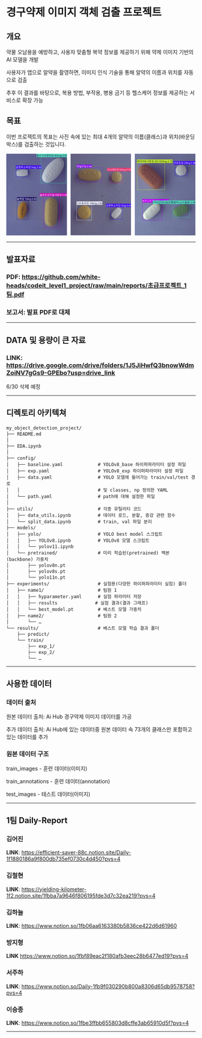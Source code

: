# 경구약제 이미지 객체 검출 프로젝트

## 개요

약물 오남용을 예방하고, 사용자 맞춤형 복약 정보를 제공하기 위해 약제 이미지 기반의 AI 모델을 개발​

사용자가 앱으로 알약을 촬영하면, 이미지 인식 기술을 통해 알약의 이름과 위치를 자동으로 검출​

추후 이 결과를 바탕으로, 복용 방법, 부작용, 병용 금기 등 헬스케어 정보를 제공하는 서비스로 확장 가능

## 목표

이번 프로젝트의 목표는 사진 속에 있는 최대 4개의 알약의 이름(클래스)과 위치(바운딩 박스)를 검출하는 것입니다.

![경구 약제 이미지 검출 사진](./image/image-1.png)

---

## 발표자료

### PDF: https://github.com/white-heads/codeit_level1_project/raw/main/reports/초급프로젝트_1팀.pdf

### 보고서: 발표 PDF로 대체

---

## DATA 및 용량이 큰 자료
### LINK: https://drive.google.com/drive/folders/1J5JiHwfQ3bnowWdmZoiNV7gGs9-GPEbo?usp=drive_link
6/30 삭제 예정

---

## 디렉토리 아키텍쳐

```
my_object_detection_project/
├── README.md
│
├── EDA.ipynb
│
├── config/
│   ├── baseline.yaml             # YOLOv8_base 하이퍼파라미터 설정 파일
│   ├── exp.yaml                  # YOLOv8_exp 하이퍼파라미터 설정 파일
│   ├── data.yaml                 # YOLO 모델에 들어가는 train/val/test 경로
│   │                             # 및 classes, np 정의한 YAML
│   └── path.yaml                 # path에 대해 설정한 파일
│
├── utils/                        # 각종 유틸리티 코드
│   ├── data_utils.ipynb          # 데이터 로드, 분할, 증강 관련 함수
│   └── split_data.ipynb          # train, val 파일 분리
├── models/
│   ├── yolo/                     # YOLO best model 스크립트
│   │   ├── YOLOv8.ipynb          # YOLOv8 모델 스크립트
│   │   └── yolov11.ipynb
│   └── pretrained/               # 미리 학습된(pretrained) 백본(backbone) 가중치
│       ├── yolov8n.pt
│       ├── yolov8s.pt
│       └── yolo11n.pt
├── experiments/                  # 실험용(다양한 하이퍼파라미터 실험) 폴더
│   ├── name1/                    # 팀원 1
│   │   ├── hyparameter.yaml      # 실험 파라미터 저장
│   │   ├── results              # 실험 결과(결과 그래프)
│   │   └── best_model.pt         # 베스트 모델 가중치
│   ├── name2/                    # 팀원 2
│       └── …
└── results/                      # 베스트 모델 학습 결과 폴더
    ├── predict/
    └── train/
        ├── exp_1/
        ├── exp_2/
        └── …
```
---

## 사용한 데이터

### 데이터 출처

원본 데이터 출처: Ai Hub 경구약제 이미지 데이터를 가공

추가 데이터 출처: Ai Hub에 있는 데이터중 원본 데이터 속 73개의 클래스만 포함하고 있는 데이터를 추가

### 원본 데이터 구조

train_images - 훈련 데이터(이미지)

train_annotations - 훈련 데이터(annotation)

test_images - 테스트 데이터(이미지)

---

## 1팀 Daily-Report

### **김어진**

**LINK**: https://efficient-saver-88c.notion.site/Daily-1f1880186a9f800db735ef0730c4d450?pvs=4


### **김철현**

**LINK**: https://yielding-kilometer-1f2.notion.site/1fbba7a9646f806195fde3d7c32ea219?pvs=4


### **김하늘**

**LINK**: https://www.notion.so/1fb06aa6163380b5836ce422d6d61960


### **방지형**

**LINK** https://www.notion.so/1fbf89eac2f180afb3eec28b6477ed19?pvs=4


### **서주하**

**LINK**: https://www.notion.so/Daily-1fb9f030290b800a8306d65db9578758?pvs=4

### **이승종**

**LINK**: https://www.notion.so/1fbe3ffbb655803d8cffe3ab65910d5f?pvs=4

---
